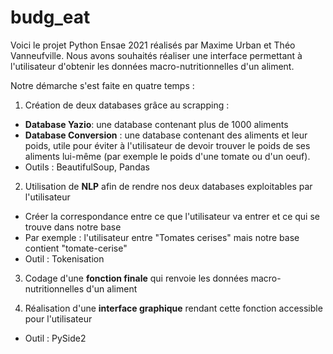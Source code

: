 # budg_eat
Voici le projet Python Ensae 2021 réalisés par Maxime Urban et Théo Vanneufville. 
Nous avons souhaités réaliser une interface permettant à l'utilisateur d'obtenir les données macro-nutritionnelles d'un aliment. 

Notre démarche s'est faite en quatre temps : 

1) Création de deux databases grâce au scrapping : 
- **Database Yazio**: une database contenant plus de 1000 aliments 
- **Database Conversion** : une database contenant des aliments et leur poids, utile pour éviter à l'utilisateur de devoir trouver le poids de ses aliments lui-même (par exemple le poids d'une tomate ou d'un oeuf). 
- Outils : BeautifulSoup, Pandas

2) Utilisation de **NLP** afin de rendre nos deux databases exploitables par l'utilisateur 
- Créer la correspondance entre ce que l'utilisateur va entrer et ce qui se trouve dans notre base
- Par exemple : l'utilisateur entre "Tomates cerises" mais notre base contient "tomate-cerise"
- Outil : Tokenisation

3) Codage d'une **fonction finale** qui renvoie les données macro-nutritionnelles d'un aliment

4) Réalisation d'une **interface graphique** rendant cette fonction accessible pour l'utilisateur
- Outil : PySide2

